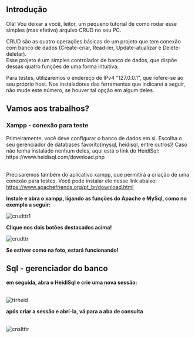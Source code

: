 <h2>Introdução</h2>

Olá! Vou deixar a você, leitor, um pequeno tutorial de como rodar esse simples (mas efetivo) arquivo CRUD no seu PC.<br>

CRUD são as quatro operações básicas de um projeto que tem conexão com banco de dados (Create-criar, Read-ler, Update-atualizar e Delete-deletar).<br>
Esse projeto é um simples controlador de banco de dados, que dispõe dessas quatro funções de uma forma intuitiva.

Para testes, utilizaremos o endereço de IPv4 "127.0.0.1", que refere-se ao seu próprio host. Nos instaladores das ferramentas que indicarei a seguir, não mude este número, se houver tal opção em algum deles.<br>

<h2>Vamos aos trabalhos?</h2>
<h3> Xampp - conexão para teste </h3>
Primeiramente, você deve configurar o banco de dados em si. Escolha o seu gerenciador de databases favorito(mysql, heidisql, entre outros)!
Caso não tenha instalado nenhum deles, aqui está o link do HeidiSql:
https://www.heidisql.com/download.php <br><br>

Precisaremos também do aplicativo xampp, que permitirá a criação de uma conexão para testes. Você pode instalar ele nesse link abaixo:
https://www.apachefriends.org/pt_br/download.html <br>

<b>Instale e abra o xampp, ligando as funções do Apache e MySql, como no exemplo a seguir:</b><br>

![crudttr1](https://user-images.githubusercontent.com/105890630/228091860-457b800c-14c2-4fd5-a796-9e05ec014ec7.png)<br>

<b>Clique nos dois botões destacados acima!</b>


![crudttr](https://user-images.githubusercontent.com/105890630/228091889-5375746e-7eea-4010-9ce2-96e41a83aa7b.png)<br>

<b>Se estiver como na foto, estará funcionando!</b><br>

  <h2> Sql - gerenciador do banco </h2>
<b>em seguida, abra o HeidiSql e crie uma nova sessão:</b><br><br>


![ttrheid](https://user-images.githubusercontent.com/105890630/228086603-84950eaf-9e3c-4053-9c63-404af5451554.png)<br>


<b>após criar a sessão e abrí-la, vá para a aba de consulta</b><br><br>

![cnsltttr](https://user-images.githubusercontent.com/105890630/228091141-afabbec0-4d4f-4d24-b4c2-b1e6b4310fe0.png)<br>



  
